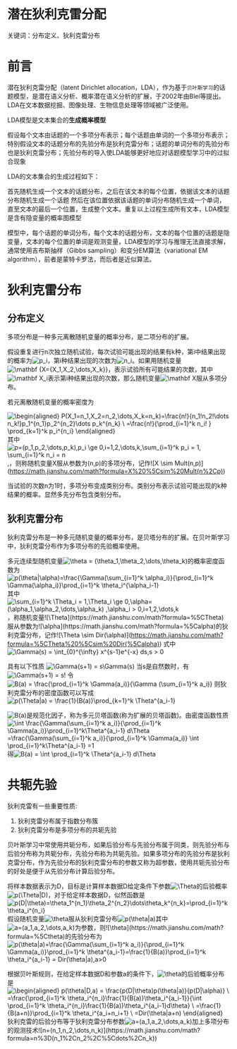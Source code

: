 # 潜在狄利克雷分配

关键词：分布定义、狄利克雷分布

# 前言

潜在狄利克雷分配（latent Dirichlet allocation，LDA），作为基于`贝叶斯学习`的话题模型，是潜在语义分析、概率潜在语义分析的扩展，于2002年由Blei等提出。LDA在文本数据挖掘、图像处理、生物信息处理等领域被广泛使用。

LDA模型是文本集合的**生成概率模型**

假设每个文本由话题的一个多项分布表示；每个话题由单词的一个多项分布表示；特别假设文本的话题分布的先验分布是狄利克雷分布；话题的单词分布的先验分布也是狄利克雷分布；先验分布的导入使LDA能够更好地应对话题模型学习中的过拟合现象

LDA的文本集合的生成过程如下：

首先随机生成一个文本的话题分布，之后在该文本的每个位置，依据该文本的话题分布随机生成一个话题
然后在该位置依据该话题的单词分布随机生成一个单词，直至文本的最后一个位置，生成整个文本。重复以上过程生成所有文本，LDA模型是含有隐变量的概率图模型

模型中，每个话题的单词分布，每个文本的话题分布，文本的每个位置的话题是隐变量，文本的每个位置的单词是观测变量，LDA模型的学习与推理无法直接求解，通常使用吉布斯抽样（Gibbs sampling）和变分EM算法（variational EM algorithm），前者是蒙特卡罗法，而后者是近似算法。

# 狄利克雷分布

## 分布定义

多项分布是一种多元离散随机变量的概率分布，是二项分布的扩展。

假设重复进行n次独立随机试验，每次试验可能出现的结果有k种，第i中结果出现的概率为![p_i](https://math.jianshu.com/math?formula=p_i)，第i种结果出现的次数为![n_i](https://math.jianshu.com/math?formula=n_i)。如果用随机变量![\mathbf {X=\{X_1,X_2,\dots,X_k\}}](https://math.jianshu.com/math?formula=%5Cmathbf%20%7BX%3D%5C%7BX_1%2CX_2%2C%5Cdots%2CX_k%5C%7D%7D)，表示试验所有可能结果的次数，其中![\mathbf X_i](https://math.jianshu.com/math?formula=%5Cmathbf%20X_i)表示第i种结果出现的次数，那么随机变量![\mathbf X](https://math.jianshu.com/math?formula=%5Cmathbf%20X)服从多项分布。

若元离散随机变量的概率密度为


![\begin{aligned} P(X_1=n_1,X_2=n_2,\dots,X_k=n_k)=\frac{n!}{n_1!n_2!\dots n_k!}p_1^{n_1}p_2^{n_2}\dots p_k^{n_k} \\ =\frac{n!}{\prod_{i=1}^k n_i! } \prod_{k=1}^k p_i^{n_i} \end{aligned}](https://math.jianshu.com/math?formula=%5Cbegin%7Baligned%7D%20P(X_1%3Dn_1%2CX_2%3Dn_2%2C%5Cdots%2CX_k%3Dn_k)%3D%5Cfrac%7Bn!%7D%7Bn_1!n_2!%5Cdots%20n_k!%7Dp_1%5E%7Bn_1%7Dp_2%5E%7Bn_2%7D%5Cdots%20p_k%5E%7Bn_k%7D%20%5C%5C%20%3D%5Cfrac%7Bn!%7D%7B%5Cprod_%7Bi%3D1%7D%5Ek%20n_i!%20%7D%20%5Cprod_%7Bk%3D1%7D%5Ek%20p_i%5E%7Bn_i%7D%20%5Cend%7Baligned%7D)
其中![p=(p_1,p_2,\dots,p_k),p_i \ge 0,i=1,2,\dots,k,\sum_{i=1}^k p_i = 1, \sum_{i=1}^k n_i = n](https://math.jianshu.com/math?formula=p%3D(p_1%2Cp_2%2C%5Cdots%2Cp_k)%2Cp_i%20%5Cge%200%2Ci%3D1%2C2%2C%5Cdots%2Ck%2C%5Csum_%7Bi%3D1%7D%5Ek%20p_i%20%3D%201%2C%20%5Csum_%7Bi%3D1%7D%5Ek%20n_i%20%3D%20n),，则称随机变量X服从参数为(n,p)的多项分布，记作![X \sim Mult(n,p)](https://math.jianshu.com/math?formula=X%20%5Csim%20Mult(n%2Cp))

当试验的次数n为1时，多项分布变成类别分布。类别分布表示试验可能出现的k种结果的概率。显然多先分布包含类别分布。

## 狄利克雷分布

狄利克雷分布是一种多元随机变量的概率分布，是贝塔分布的扩展。在贝叶斯学习中，狄利克雷分布作为多项分布的先验概率使用。

多元连续型随机变量![\theta = (\theta_1,\theta_2,\dots,\theta_k)](https://math.jianshu.com/math?formula=%5Ctheta%20%3D%20(%5Ctheta_1%2C%5Ctheta_2%2C%5Cdots%2C%5Ctheta_k))的概率密度函数为
 ![p(\theta|\alpha)=\frac{\Gamma(\sum_{i=1}^k \alpha_i)}{\prod_{i=1}^k \Gamma(\alpha_i)}\prod_{i=1}^k \theta_i^{\alpha_i-1}](https://math.jianshu.com/math?formula=p(%5Ctheta%7C%5Calpha)%3D%5Cfrac%7B%5CGamma(%5Csum_%7Bi%3D1%7D%5Ek%20%5Calpha_i)%7D%7B%5Cprod_%7Bi%3D1%7D%5Ek%20%5CGamma(%5Calpha_i)%7D%5Cprod_%7Bi%3D1%7D%5Ek%20%5Ctheta_i%5E%7B%5Calpha_i-1%7D)
 其中![\sum_{i=1}^k \Theta_i = 1,\Theta_i \ge 0,\alpha=(\alpha_1,\alpha_2,\dots,\alpha_k) ,\alpha_i > 0,i=1,2,\dots,k](https://math.jianshu.com/math?formula=%5Csum_%7Bi%3D1%7D%5Ek%20%5CTheta_i%20%3D%201%2C%5CTheta_i%20%5Cge%200%2C%5Calpha%3D(%5Calpha_1%2C%5Calpha_2%2C%5Cdots%2C%5Calpha_k)%20%2C%5Calpha_i%20%3E%200%2Ci%3D1%2C2%2C%5Cdots%2Ck)，称随机变量![\Theta](https://math.jianshu.com/math?formula=%5CTheta)服从参数为![\alpha](https://math.jianshu.com/math?formula=%5Calpha)的狄利克雷分布，记作![\Theta \sim Dir(\alpha)](https://math.jianshu.com/math?formula=%5CTheta%20%5Csim%20Dir(%5Calpha))
 式中
 ![\Gamma(s) = \int_{0}^{\infty} x^{s-1}e^{-x} ds,s > 0](https://math.jianshu.com/math?formula=%5CGamma(s)%20%3D%20%5Cint_%7B0%7D%5E%7B%5Cinfty%7D%20x%5E%7Bs-1%7De%5E%7B-x%7D%20ds%2Cs%20%3E%200)

具有以下性质
 ![\Gamma(s+1) = s\Gamma(s)](https://math.jianshu.com/math?formula=%5CGamma(s%2B1)%20%3D%20s%5CGamma(s))
 当s是自然数时，有
 ![\Gamma(s+1) = s!](https://math.jianshu.com/math?formula=%5CGamma(s%2B1)%20%3D%20s!)
 令
 ![B(a) = \frac{\prod_{i=1}^k \Gamma(a_i)}{\Gamma (\sum_{i=1}^k a_i)}](https://math.jianshu.com/math?formula=B(a)%20%3D%20%5Cfrac%7B%5Cprod_%7Bi%3D1%7D%5Ek%20%5CGamma(a_i)%7D%7B%5CGamma%20(%5Csum_%7Bi%3D1%7D%5Ek%20a_i)%7D)
 则狄利克雷分布的密度函数可以写成
 ![p(\Theta|a) = \frac{1}{B(a)}\prod_{k=1}^k \Theta^{a_i-1}](https://math.jianshu.com/math?formula=p(%5CTheta%7Ca)%20%3D%20%5Cfrac%7B1%7D%7BB(a)%7D%5Cprod_%7Bk%3D1%7D%5Ek%20%5CTheta%5E%7Ba_i-1%7D)

![B(a)](https://math.jianshu.com/math?formula=B(a))是规范化因子，称为多元贝塔函数(称为扩展的贝塔函数)。由密度函数性质
 ![\int \frac{\Gamma(\sum_{i=1}^k a_i)}{\prod_{i=1}^k \Gamma(a_i)}\prod_{i=1}^k\Theta^{a_i-1} d\Theta =\frac{\Gamma(\sum_{i=1}^k a_i)}{\prod_{i=1}^k \Gamma(a_i)} \int \prod_{i=1}^k\Theta^{a_i-1} =1](https://math.jianshu.com/math?formula=%5Cint%20%5Cfrac%7B%5CGamma(%5Csum_%7Bi%3D1%7D%5Ek%20a_i)%7D%7B%5Cprod_%7Bi%3D1%7D%5Ek%20%5CGamma(a_i)%7D%5Cprod_%7Bi%3D1%7D%5Ek%5CTheta%5E%7Ba_i-1%7D%20d%5CTheta%20%3D%5Cfrac%7B%5CGamma(%5Csum_%7Bi%3D1%7D%5Ek%20a_i)%7D%7B%5Cprod_%7Bi%3D1%7D%5Ek%20%5CGamma(a_i)%7D%20%5Cint%20%5Cprod_%7Bi%3D1%7D%5Ek%5CTheta%5E%7Ba_i-1%7D%20%3D1)
 得![B(a) = \int \prod_{i=1}^k \Theta^{a_i-1} d\Theta](https://math.jianshu.com/math?formula=B(a)%20%3D%20%5Cint%20%5Cprod_%7Bi%3D1%7D%5Ek%20%5CTheta%5E%7Ba_i-1%7D%20d%5CTheta)

# 共轭先验

狄利克雷有一些重要性质:

1. 狄利克雷分布属于指数分布簇 
2. 狄利克雷分布是多项分布的共轭先验 

贝叶斯学习中常使用共轭分布，如果后验分布与先验分布属于同类，则先验分布与后验分布称为共轭分布，先验分布称为共轭先验。如果多项分布的先验分布是狄利克雷分布，作为先验分布的狄利克雷分布的参数又称为超参数，使用共轭先验分布的好处是便于从先验分布计算后验分布。

将样本数据表示为D，目标是计算样本数据D给定条件下参数![\Theta](https://math.jianshu.com/math?formula=%5CTheta)的后验概率![p(\Theta|D)](https://math.jianshu.com/math?formula=p(%5CTheta%7CD))，对于给定样本数据D，似然函数是
 ![p(D|\theta)=\theta_1^{n_1}\theta_2^{n_2}\dots\theta_k^{n_k}=\prod_{i=1}^k\theta_i^{n_i}](https://math.jianshu.com/math?formula=p(D%7C%5Ctheta)%3D%5Ctheta_1%5E%7Bn_1%7D%5Ctheta_2%5E%7Bn_2%7D%5Cdots%5Ctheta_k%5E%7Bn_k%7D%3D%5Cprod_%7Bi%3D1%7D%5Ek%5Ctheta_i%5E%7Bn_i%7D)
 假设随机变量![\theta](https://math.jianshu.com/math?formula=%5Ctheta)服从狄利克雷分布![p(\theta|a)](https://math.jianshu.com/math?formula=p(%5Ctheta%7Ca))其中![a=(a_1,a_2,\dots,a_k)](https://math.jianshu.com/math?formula=a%3D(a_1%2Ca_2%2C%5Cdots%2Ca_k))为参数，则![\theta](https://math.jianshu.com/math?formula=%5Ctheta)的先验分布为
 ![p(\theta|a)=\frac{\Gamma(\sum_{i=1}^k a_i)}{\prod_{i=1}^k \Gamma(a_i)}\prod_{i=1}^k \theta^{a_i-1}=\frac{1}{B(a)}\prod_{i=1}^k \theta_i^{a_i-1} = Dir(\theta|a),a>0](https://math.jianshu.com/math?formula=p(%5Ctheta%7Ca)%3D%5Cfrac%7B%5CGamma(%5Csum_%7Bi%3D1%7D%5Ek%20a_i)%7D%7B%5Cprod_%7Bi%3D1%7D%5Ek%20%5CGamma(a_i)%7D%5Cprod_%7Bi%3D1%7D%5Ek%20%5Ctheta%5E%7Ba_i-1%7D%3D%5Cfrac%7B1%7D%7BB(a)%7D%5Cprod_%7Bi%3D1%7D%5Ek%20%5Ctheta_i%5E%7Ba_i-1%7D%20%3D%20Dir(%5Ctheta%7Ca)%2Ca%3E0)

根据贝叶斯规则，在给定样本数据D和参数a的条件下，![\theta](https://math.jianshu.com/math?formula=%5Ctheta)的后验概率分布是
 ![\begin{aligned} p(\theta|D,a) = \frac{p(D|\theta)p(\theta|a)}{p(D|\alpha)} \\ =\frac{\prod_{i=1}^k \theta_i^{n_i}\frac{1}{B(a)}\theta_i^{a_i-1}}{\int \prod_{i=1}^k \theta_i^{n_i}\frac{1}{B(a)}\theta_i^{a_i-1}d\theta} \\ =\frac{1}{B(a+n)}\prod_{i=1}^k \theta_i^{a_i+n_i+1} \\ =Dir(\theta|a+n) \end{aligned}](https://math.jianshu.com/math?formula=%5Cbegin%7Baligned%7D%20p(%5Ctheta%7CD%2Ca)%20%3D%20%5Cfrac%7Bp(D%7C%5Ctheta)p(%5Ctheta%7Ca)%7D%7Bp(D%7C%5Calpha)%7D%20%5C%5C%20%3D%5Cfrac%7B%5Cprod_%7Bi%3D1%7D%5Ek%20%5Ctheta_i%5E%7Bn_i%7D%5Cfrac%7B1%7D%7BB(a)%7D%5Ctheta_i%5E%7Ba_i-1%7D%7D%7B%5Cint%20%5Cprod_%7Bi%3D1%7D%5Ek%20%5Ctheta_i%5E%7Bn_i%7D%5Cfrac%7B1%7D%7BB(a)%7D%5Ctheta_i%5E%7Ba_i-1%7Dd%5Ctheta%7D%20%5C%5C%20%3D%5Cfrac%7B1%7D%7BB(a%2Bn)%7D%5Cprod_%7Bi%3D1%7D%5Ek%20%5Ctheta_i%5E%7Ba_i%2Bn_i%2B1%7D%20%5C%5C%20%3DDir(%5Ctheta%7Ca%2Bn)%20%5Cend%7Baligned%7D)
 狄利克雷的后验分布等于狄利克雷分布参数![a=(a_1,a_2,\dots,a_k)](https://math.jianshu.com/math?formula=a%3D(a_1%2Ca_2%2C%5Cdots%2Ca_k))加上多项分布的观测技术![n=(n_1,n_2,\dots,n_k)](https://math.jianshu.com/math?formula=n%3D(n_1%2Cn_2%2C%5Cdots%2Cn_k))



